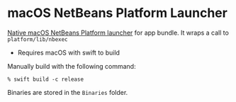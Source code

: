 <!--

    Licensed to the Apache Software Foundation (ASF) under one
    or more contributor license agreements.  See the NOTICE file
    distributed with this work for additional information
    regarding copyright ownership.  The ASF licenses this file
    to you under the Apache License, Version 2.0 (the
    "License"); you may not use this file except in compliance
    with the License.  You may obtain a copy of the License at

      http://www.apache.org/licenses/LICENSE-2.0

    Unless required by applicable law or agreed to in writing,
    software distributed under the License is distributed on an
    "AS IS" BASIS, WITHOUT WARRANTIES OR CONDITIONS OF ANY
    KIND, either express or implied.  See the License for the
    specific language governing permissions and limitations
    under the License.

-->
# macOS NetBeans Platform Launcher

[Native macOS NetBeans Platform launcher](https://github.com/apache/netbeans/tree/master/harness/apisupport.harness/macosx-launcher-src) for app bundle. It wraps a call to `platform/lib/nbexec`
* Requires macOS with swift to build


Manually build with the following command:
```shell
% swift build -c release
```

Binaries are stored in the `Binaries` folder.